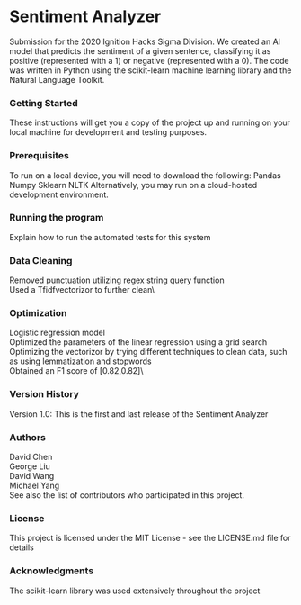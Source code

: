 # Sentiment Analyzer
Submission for the 2020 Ignition Hacks Sigma Division. We created an AI model that predicts the sentiment of a given sentence, classifying it as positive (represented with a 1) or negative (represented with a 0). The code was written in Python using the scikit-learn machine learning library and the Natural Language Toolkit.
### Getting Started
These instructions will get you a copy of the project up and running on your local machine for development and testing purposes.
### Prerequisites
To run on a local device, you will need to download the following: 
Pandas
Numpy
Sklearn
NLTK
Alternatively, you may run on a cloud-hosted development environment.
### Running the program
Explain how to run the automated tests for this system
### Data Cleaning
Removed punctuation utilizing regex string query function\
Used a Tfidfvectorizor to further clean\
### Optimization
Logistic regression model\
Optimized the parameters of the linear regression using a grid search\
Optimizing the vectorizor by trying different techniques to clean data, such as using lemmatization and stopwords\
Obtained an F1 score of [0.82,0.82]\
### Version History
Version 1.0: This is the first and last release of the Sentiment Analyzer
### Authors
David Chen\
George Liu\
David Wang\
Michael Yang\
See also the list of contributors who participated in this project.
### License
This project is licensed under the MIT License - see the LICENSE.md file for details
### Acknowledgments
The scikit-learn library was used extensively throughout the project

